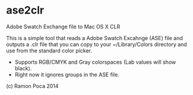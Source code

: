 ase2clr
=======

Adobe Swatch Exchange file to Mac OS X CLR

This is a simple tool that reads a Adobe Swatch Excahnge (ASE) file and outputs a .clr file that you can 
copy to your ~/Library/Colors directory and use from the standard color picker.

* Supports RGB/CMYK and Gray colorspaces (Lab values will show black).
* Right now it ignores groups in the ASE file.


(c) Ramon Poca 2014 

